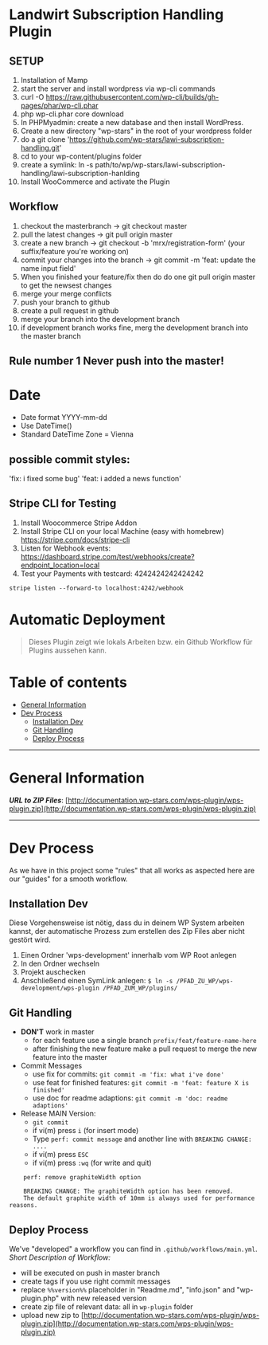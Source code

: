 # Landwirt Subscription Handling Plugin

## SETUP

1. Installation of Mamp
2. start the server and install wordpress via wp-cli commands
3. curl -O https://raw.githubusercontent.com/wp-cli/builds/gh-pages/phar/wp-cli.phar
4. php wp-cli.phar core download
5. In PHPMyadmin: create a new database and then install WordPress.
6. Create a new directory "wp-stars" in the root of your wordpress folder
7. do a git clone 'https://github.com/wp-stars/lawi-subscription-handling.git'
8. cd to your wp-content/plugins folder
9. create a symlink: ln -s path/to/wp/wp-stars/lawi-subscription-handling/lawi-subscription-hanlding
10. Install WooCommerce and activate the Plugin

## Workflow

1. checkout the masterbranch -> git checkout master
2. pull the latest changes -> git pull origin master
3. create a new branch -> git checkout -b 'mrx/registration-form' (your suffix/feature you're working on)
4. commit your changes into the branch -> git commit -m 'feat: update the name input field'
5. When you finished your feature/fix then do do one git pull origin master to get the newsest changes
6. merge your merge conflicts
7. push your branch to github
8. create a pull request in github
9. merge your branch into the development branch
10. if development branch works fine, merg the development branch into the master branch

## Rule number 1 Never push into the master!
# Date
- Date format YYYY-mm-dd
- Use DateTime()
- Standard DateTime Zone = Vienna


## possible commit styles:

'fix: i fixed some bug'
'feat: i added a news function'

## Stripe CLI for Testing

1. Install Woocommerce Stripe Addon
2. Install Stripe CLI on your local Machine (easy with homebrew) https://stripe.com/docs/stripe-cli
3. Listen for Webhook events: https://dashboard.stripe.com/test/webhooks/create?endpoint_location=local
4. Test your Payments with testcard: 4242424242424242


```console
stripe listen --forward-to localhost:4242/webhook
```

# Automatic Deployment

> Dieses Plugin zeigt wie lokals Arbeiten bzw. ein Github Workflow für Plugins aussehen kann.


# Table of contents

- [General Information](#user-content-general-information)     
- [Dev Process](#user-content-dev-process)    
    - [Installation Dev](#user-content-installation-dev)    
    - [Git Handling](#user-content-git-handling)    
    - [Deploy Process](#user-content-deploy-process)    

----------

# General Information  
***URL to ZIP Files***: [http://documentation.wp-stars.com/wps-plugin/wps-plugin.zip](http://documentation.wp-stars.com/wps-plugin/wps-plugin.zip)     

----------

# Dev Process
As we have in this project some "rules" that all works as aspected here are our "guides" for a smooth workflow.

## Installation Dev
Diese Vorgehensweise ist nötig, dass du in deinem WP System arbeiten kannst, der automatische Prozess zum erstellen des Zip Files aber nicht gestört wird.

1. Einen Ordner 'wps-development' innerhalb vom WP Root anlegen
2. In den Ordner wechseln
3. Projekt auschecken
4. Anschließend einen SymLink anlegen: `$ ln -s /PFAD_ZU_WP/wps-development/wps-plugin /PFAD_ZUM_WP/plugins/`

## Git Handling
- **DON'T** work in master
    - for each feature use a single branch `prefix/feat/feature-name-here`
    - after finishing the new feature make a pull request to merge the new feature into the master
- Commit Messages
    - use fix for commits: `git commit -m 'fix: what i've done'`
    - use feat for finished features: `git commit -m 'feat: feature X is finished'`
    - use doc for readme adaptions: `git commit -m 'doc: readme adaptions'`
- Release MAIN Version:
    - `git commit`
    - if vi(m) press `i` (for insert mode)
    - Type `perf: commit message` and another line with `BREAKING CHANGE: ....`
    - if vi(m) press `ESC`
    - if vi(m) press `:wq` (for write and quit)
```
    perf: remove graphiteWidth option

    BREAKING CHANGE: The graphiteWidth option has been removed.
    The default graphite width of 10mm is always used for performance reasons.
```
   
## Deploy Process
We've "developed" a workflow you can find in `.github/workflows/main.yml`.    
*Short Description of Workflow:*    
- will be executed on push in master branch
- create tags if you use right commit messages
- replace `%%version%%` placeholder in "Readme.md", "info.json" and "wp-plugin.php" with new released version
- create zip file of relevant data: all in `wp-plugin` folder
- upload new zip to [http://documentation.wp-stars.com/wps-plugin/wps-plugin.zip](http://documentation.wp-stars.com/wps-plugin/wps-plugin.zip)
